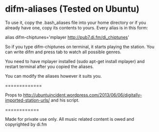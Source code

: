 difm-aliases (Tested on Ubuntu)
============
To use it, copy the .bash_aliases file into your home directory or if you already have one, copy its contents to yours. Every alias is in this form:

alias difm-chiptunes='mplayer http://pub7.di.fm/di_chiptunes'

So if you type difm-chiptunes on terminal, it starts playing the station. You can write difm and press tab to watch all possible genres.

You need to have mplayer installed (sudo apt-get install mplayer) and restart terminal after you copied the aliases.

You can modify the aliases however it suits you.

=============

Props to http://ubuntuincident.wordpress.com/2013/06/06/digitally-imported-station-urls/ and his script.

============

Made for private use only. All music related content is owed and copyrighted by di.fm
